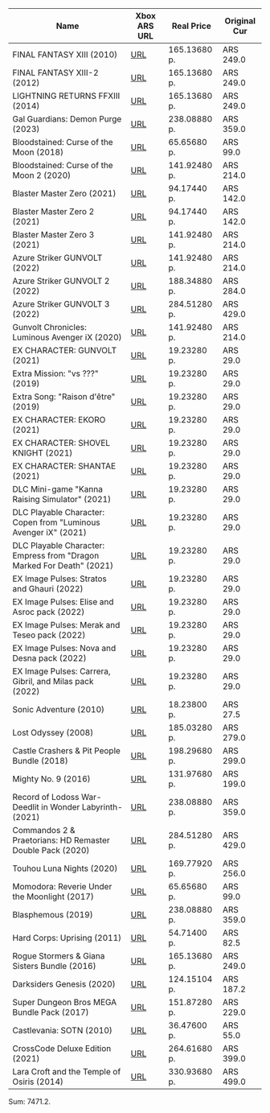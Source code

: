 | Name | Xbox ARS URL | Real Price | Original Cur |
|-|-|-|-|
| FINAL FANTASY XIII (2010)     | [URL](https://www.xbox.com/es-AR/games/store/a/bsg43bdrn81r)     | 165.13680 p.     | ARS 249.0     |
| FINAL FANTASY XIII-2 (2012)     | [URL](https://www.xbox.com/es-AR/games/store/a/c4z18b1hm4fz)     | 165.13680 p.     | ARS 249.0     |
| LIGHTNING RETURNS FFXIII (2014)     | [URL](https://www.xbox.com/es-AR/games/store/a/brrsmnbm1qgg)     | 165.13680 p.     | ARS 249.0     |
| Gal Guardians: Demon Purge (2023)     | [URL](https://www.xbox.com/es-AR/games/store/a/9pbq9gd899zc)     | 238.08880 p.     | ARS 359.0     |
| Bloodstained: Curse of the Moon (2018)     | [URL](https://www.xbox.com/es-AR/games/store/a/btg951rgx7qd)     | 65.65680 p.     | ARS 99.0     |
| Bloodstained: Curse of the Moon 2 (2020)     | [URL](https://www.xbox.com/es-AR/games/store/a/9pp77q60x2wq)     | 141.92480 p.     | ARS 214.0     |
| Blaster Master Zero (2021)     | [URL](https://www.xbox.com/es-AR/games/store/a/9pmn2bnx3h62)     | 94.17440 p.     | ARS 142.0     |
| Blaster Master Zero 2 (2021)     | [URL](https://www.xbox.com/es-AR/games/store/a/9p34qj7qs363)     | 94.17440 p.     | ARS 142.0     |
| Blaster Master Zero 3 (2021)     | [URL](https://www.xbox.com/es-AR/games/store/a/9n866wl46c4f)     | 141.92480 p.     | ARS 214.0     |
| Azure Striker GUNVOLT (2022)     | [URL](https://www.xbox.com/es-AR/games/store/a/9nmlwr5shqqr)     | 141.92480 p.     | ARS 214.0     |
| Azure Striker GUNVOLT 2 (2022)     | [URL](https://www.xbox.com/es-AR/games/store/a/9ng6r01t7k4r)     | 188.34880 p.     | ARS 284.0     |
| Azure Striker GUNVOLT 3 (2022)     | [URL](https://www.xbox.com/es-AR/games/store/a/9pllr2vbz1qb)     | 284.51280 p.     | ARS 429.0     |
| Gunvolt Chronicles: Luminous Avenger iX (2020)     | [URL](https://www.xbox.com/es-AR/games/store/a/9p1qr22109v3)     | 141.92480 p.     | ARS 214.0     |
| EX CHARACTER: GUNVOLT (2021)     | [URL](https://www.xbox.com/es-AR/games/store/a/9p54nj3vvqlv)     | 19.23280 p.     | ARS 29.0     |
| Extra Mission: "vs ???" (2019)     | [URL](https://www.xbox.com/es-AR/games/store/a/9npb1gvthl00)     | 19.23280 p.     | ARS 29.0     |
| Extra Song: "Raison d'être" (2019)     | [URL](https://www.xbox.com/es-AR/games/store/a/9n1vkpwtqmvj)     | 19.23280 p.     | ARS 29.0     |
| EX CHARACTER: EKORO (2021)     | [URL](https://www.xbox.com/es-AR/games/store/a/9n8th728xkgj)     | 19.23280 p.     | ARS 29.0     |
| EX CHARACTER: SHOVEL KNIGHT (2021)     | [URL](https://www.xbox.com/es-AR/games/store/a/9nmkxnkrcjb5)     | 19.23280 p.     | ARS 29.0     |
| EX CHARACTER: SHANTAE (2021)     | [URL](https://www.xbox.com/es-AR/games/store/a/9pgzd87m5fpg)     | 19.23280 p.     | ARS 29.0     |
| DLC Mini-game "Kanna Raising Simulator" (2021)     | [URL](https://www.xbox.com/es-AR/games/store/a/9mz9b0x37mfs)     | 19.23280 p.     | ARS 29.0     |
| DLC Playable Character: Copen from "Luminous Avenger iX" (2021)     | [URL](https://www.xbox.com/es-AR/games/store/a/9n5fk4zrzs7z)     | 19.23280 p.     | ARS 29.0     |
| DLC Playable Character: Empress from "Dragon Marked For Death" (2021)     | [URL](https://www.xbox.com/es-AR/games/store/a/9pp32zscb5ns)     | 19.23280 p.     | ARS 29.0     |
| EX Image Pulses: Stratos and Ghauri (2022)     | [URL](https://www.xbox.com/es-AR/games/store/a/9p467nlbj1m2)     | 19.23280 p.     | ARS 29.0     |
| EX Image Pulses: Elise and Asroc pack (2022)     | [URL](https://www.xbox.com/es-AR/games/store/a/9p6vg4bvtgkh)     | 19.23280 p.     | ARS 29.0     |
| EX Image Pulses: Merak and Teseo pack (2022)     | [URL](https://www.xbox.com/es-AR/games/store/a/9ndkxjp37t0p)     | 19.23280 p.     | ARS 29.0     |
| EX Image Pulses: Nova and Desna pack (2022)     | [URL](https://www.xbox.com/es-AR/games/store/a/9pfmcbv5lmmh)     | 19.23280 p.     | ARS 29.0     |
| EX Image Pulses: Carrera, Gibril, and Milas pack (2022)     | [URL](https://www.xbox.com/es-AR/games/store/a/9n676ndlcncg)     | 19.23280 p.     | ARS 29.0     |
| Sonic Adventure (2010)     | [URL](https://www.xbox.com/es-AR/games/store/a/c1s8x55l9ss1)     | 18.23800 p.     | ARS 27.5     |
| Lost Odyssey (2008)     | [URL](https://www.xbox.com/es-AR/games/store/a/bzb4s8fs8t5b)     | 185.03280 p.     | ARS 279.0     |
| Castle Crashers & Pit People Bundle (2018)     | [URL](https://www.xbox.com/es-AR/games/store/a/bzs8jccjw4r6)     | 198.29680 p.     | ARS 299.0     |
| Mighty No. 9 (2016)     | [URL](https://www.xbox.com/es-AR/games/store/a/c1cj25xtkdsb)     | 131.97680 p.     | ARS 199.0     |
| Record of Lodoss War-Deedlit in Wonder Labyrinth- (2021)     | [URL](https://www.xbox.com/es-AR/games/store/a/9nrbh9hs807l)     | 238.08880 p.     | ARS 359.0     |
| Commandos 2 & Praetorians: HD Remaster Double Pack (2020)     | [URL](https://www.xbox.com/es-AR/games/store/a/9phmn32nzzt9)     | 284.51280 p.     | ARS 429.0     |
| Touhou Luna Nights (2020)     | [URL](https://www.xbox.com/es-AR/games/store/a/9nblgjqqbhh4)     | 169.77920 p.     | ARS 256.0     |
| Momodora: Reverie Under the Moonlight (2017)     | [URL](https://www.xbox.com/es-AR/games/store/a/bpkqz245cq2h)     | 65.65680 p.     | ARS 99.0     |
| Blasphemous (2019)     | [URL](https://www.xbox.com/es-AR/games/store/a/9p0478ztxlz4)     | 238.08880 p.     | ARS 359.0     |
| Hard Corps: Uprising (2011)     | [URL](https://www.xbox.com/es-AR/games/store/a/c30z07t9q9ct)     | 54.71400 p.     | ARS 82.5     |
| Rogue Stormers & Giana Sisters Bundle (2016)     | [URL](https://www.xbox.com/es-AR/games/store/a/c04lg04zjp6v)     | 165.13680 p.     | ARS 249.0     |
| Darksiders Genesis (2020)     | [URL](https://www.xbox.com/es-AR/games/store/a/brz9553vppbd)     | 124.15104 p.     | ARS 187.2     |
| Super Dungeon Bros MEGA Bundle Pack (2017)     | [URL](https://www.xbox.com/es-AR/games/store/a/c11nq8c5t057)     | 151.87280 p.     | ARS 229.0     |
| Castlevania: SOTN (2010)     | [URL](https://www.xbox.com/es-AR/games/store/a/bstm3283756m)     | 36.47600 p.     | ARS 55.0     |
| CrossCode Deluxe Edition (2021)     | [URL](https://www.xbox.com/es-AR/games/store/a/9n53wx4ks2zw)     | 264.61680 p.     | ARS 399.0     |
| Lara Croft and the Temple of Osiris (2014)     | [URL](https://www.xbox.com/es-AR/games/store/a/c3553mb4p5tt)     | 330.93680 p.     | ARS 499.0     |
Sum: 7471.2.

